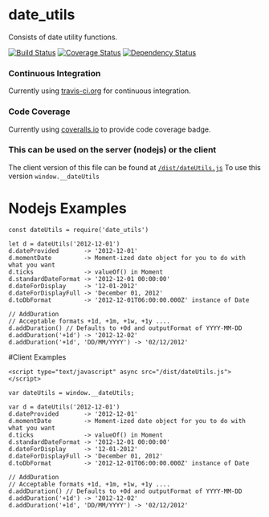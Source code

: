 # date_utils
Consists of date utility functions.

[![Build Status](https://travis-ci.org/mridevteam/date_utils.svg?branch=master)](https://travis-ci.org/mridevteam/date_utils)
[![Coverage Status](https://coveralls.io/repos/github/mridevteam/date_utils/badge.svg?branch=master)](https://coveralls.io/github/mridevteam/date_utils?branch=master)
[![Dependency Status](https://david-dm.org/mridevteam/date_utils.svg)](https://david-dm.org/mridevteam/date_utils)

### Continuous Integration
Currently using [travis-ci.org](https://travis-ci.org/mridevteam) for continuous integration.

### Code Coverage
Currently using [coveralls.io](https://coveralls.io/repos/github/mridevteam) to provide code coverage badge.

### This can be used on the server (nodejs) or the client
The client version of this file can be found at [`/dist/dateUtils.js`](dist/dateUtils.js)
To use this version `window.__dateUtils`

# Nodejs Examples
```
const dateUtils = require('date_utils')

let d = dateUtils('2012-12-01')
d.dateProvided       -> '2012-12-01'
d.momentDate         -> Moment-ized date object for you to do with what you want
d.ticks              -> valueOf() in Moment
d.standardDateFormat -> '2012-12-01 00:00:00'
d.dateForDisplay     -> '12-01-2012'
d.dateForDisplayFull -> 'December 01, 2012'
d.toDbFormat         -> '2012-12-01T06:00:00.000Z' instance of Date

// AddDuration
// Acceptable formats +1d, +1m, +1w, +1y ....
d.addDuration() // Defaults to +0d and outputFormat of YYYY-MM-DD
d.addDuration('+1d') -> '2012-12-02'
d.addDuration('+1d', 'DD/MM/YYYY') -> '02/12/2012'
```

#Client Examples
```
<script type="text/javascript" async src="/dist/dateUtils.js"></script>

var dateUtils = window.__dateUtils;

var d = dateUtils('2012-12-01')
d.dateProvided       -> '2012-12-01'
d.momentDate         -> Moment-ized date object for you to do with what you want
d.ticks              -> valueOf() in Moment
d.standardDateFormat -> '2012-12-01 00:00:00'
d.dateForDisplay     -> '12-01-2012'
d.dateForDisplayFull -> 'December 01, 2012'
d.toDbFormat         -> '2012-12-01T06:00:00.000Z' instance of Date

// AddDuration
// Acceptable formats +1d, +1m, +1w, +1y ....
d.addDuration() // Defaults to +0d and outputFormat of YYYY-MM-DD
d.addDuration('+1d') -> '2012-12-02'
d.addDuration('+1d', 'DD/MM/YYYY') -> '02/12/2012'
```
